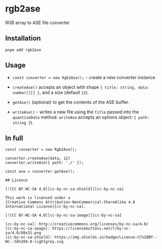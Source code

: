 # rgb2ase

RGB array to ASE file converter

## Installation

`pnpm add rgb2ase`

## Usage

- `const converter = new Rgb2Ase();` - create a new converter instance

- `createAse()` accepts an object with shape `{ title: string, data: number[][] }`, and a size (default `12`).

- `getAse()` (optional) to get the contents of the ASE buffer.

- `writeAse()` - writes a new file using the `title` passed into the `quantizeData` method. `writeAse` accepts an options object: `{ path: string }`).

## In full

```
const converter = new Rgb2Ase();

converter.createAse(data, 12)
converter.writeAse({ path: './' });

const ase = converter.getAse();

## Licence

[![CC BY-NC-SA 4.0][cc-by-nc-sa-shield]][cc-by-nc-sa]

This work is licensed under a
[Creative Commons Attribution-NonCommercial-ShareAlike 4.0 International License][cc-by-nc-sa].

[![CC BY-NC-SA 4.0][cc-by-nc-sa-image]][cc-by-nc-sa]

[cc-by-nc-sa]: http://creativecommons.org/licenses/by-nc-sa/4.0/
[cc-by-nc-sa-image]: https://licensebuttons.net/l/by-nc-sa/4.0/88x31.png
[cc-by-nc-sa-shield]: https://img.shields.io/badge/License-CC%20BY--NC--SA%204.0-lightgrey.svg
